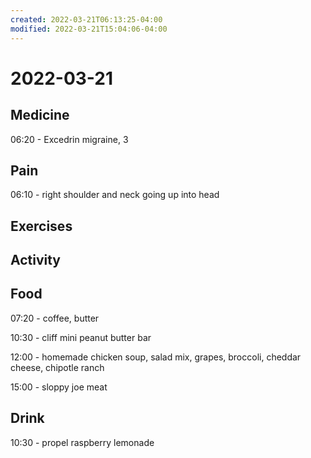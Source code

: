 ```yaml
---
created: 2022-03-21T06:13:25-04:00
modified: 2022-03-21T15:04:06-04:00
---
```


# 2022-03-21

## Medicine

06:20 - Excedrin migraine, 3

## Pain

06:10 - right shoulder and neck going up into head


## Exercises


## Activity


## Food

07:20 - coffee, butter

10:30 - cliff mini peanut butter bar

12:00 - homemade chicken soup, salad mix, grapes, broccoli, cheddar cheese, chipotle ranch

15:00 - sloppy joe meat


## Drink

10:30 - propel raspberry lemonade
